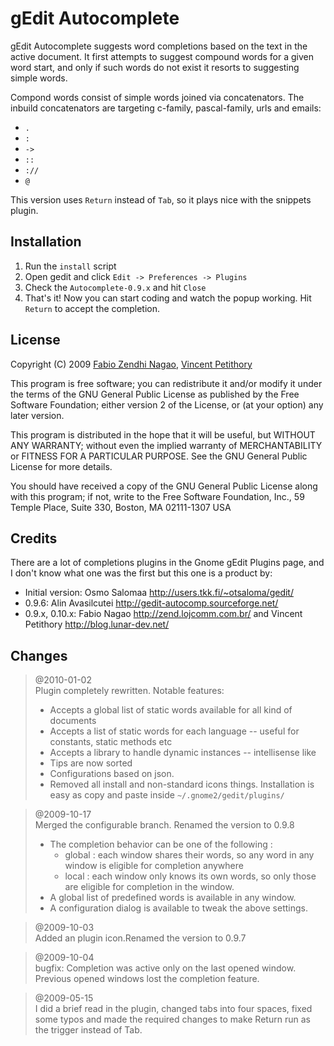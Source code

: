 gEdit Autocomplete
==================

gEdit Autocomplete suggests word completions based on the text in the active
document. It first attempts to suggest compound words for a given word start,
and only if such words do not exist it resorts to suggesting simple words.

Compond words consist of simple words joined via concatenators. The inbuild
concatenators are targeting c-family, pascal-family, urls and emails:

* `.`
* `:`
* `->`
* `::`
* `://`
* `@`

This version uses `Return` instead of `Tab`, so it plays nice with the snippets 
plugin.

Installation
------------
1. Run the `install` script
2. Open gedit and click `Edit -> Preferences -> Plugins`
3. Check the `Autocomplete-0.9.x` and hit `Close`
4. That's it! Now you can start coding and watch the popup working. Hit `Return`
   to accept the completion.

License
-------

Copyright (C) 2009 [Fabio Zendhi Nagao](http://zend.lojcomm.com.br/),
[Vincent Petithory](http://blog.lunar-dev.net/)

This program is free software; you can redistribute it and/or modify it under
the terms of the GNU General Public License as published by the Free Software
Foundation; either version 2 of the License, or (at your option) any later
version.

This program is distributed in the hope that it will be useful, but WITHOUT
ANY WARRANTY; without even the implied warranty of MERCHANTABILITY or FITNESS
FOR A PARTICULAR PURPOSE. See the GNU General Public License for more details.

You should have received a copy of the GNU General Public License along with
this program; if not, write to the Free Software Foundation, Inc., 59 Temple
Place, Suite 330, Boston, MA 02111-1307 USA

Credits
-------

There are a lot of completions plugins in the Gnome gEdit Plugins page, and I 
don't know what one was the first but this one is a product by:

- Initial version: Osmo Salomaa <http://users.tkk.fi/~otsaloma/gedit/>
- 0.9.6: Alin Avasilcutei <http://gedit-autocomp.sourceforge.net/>
- 0.9.x, 0.10.x: Fabio Nagao <http://zend.lojcomm.com.br/> and Vincent Petithory <http://blog.lunar-dev.net/>


Changes
-------
> @2010-01-02  
> Plugin completely rewritten. Notable features:
>   * Accepts a global list of static words available for all kind of documents
>   * Accepts a list of static words for each language -- useful for constants, static methods etc
>   * Accepts a library to handle dynamic instances -- intellisense like
>   * Tips are now sorted
>   * Configurations based on json.
>   * Removed all install and non-standard icons things. Installation is easy as copy and paste inside `~/.gnome2/gedit/plugins/`

> @2009-10-17  
> Merged the configurable branch. Renamed the version to 0.9.8
> 
>   * The completion behavior can be one of the following :
>      * global : each window shares their words, so any word in any window is eligible for completion anywhere
>      * local : each window only knows its own words, so only those are eligible for completion in the window.
>   * A global list of predefined words is available in any window.
>   * A configuration dialog is available to tweak the above settings.

> @2009-10-03  
> Added an plugin icon.Renamed the version to 0.9.7

> @2009-10-04  
> bugfix: Completion was active only on the last opened window. Previous 
> opened windows lost the completion feature.

> @2009-05-15  
> I did a brief read in the plugin, changed tabs into four spaces, fixed some
> typos and made the required changes to make Return run as the trigger
> instead of Tab.

